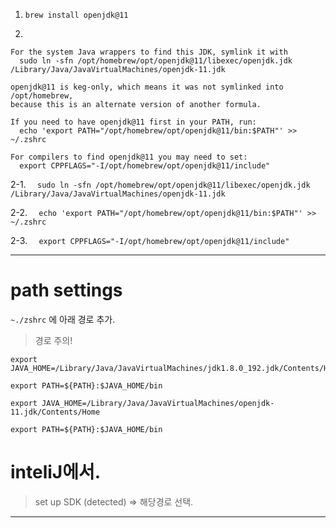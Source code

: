 1. `brew install openjdk@11`

2. 
```
For the system Java wrappers to find this JDK, symlink it with
  sudo ln -sfn /opt/homebrew/opt/openjdk@11/libexec/openjdk.jdk /Library/Java/JavaVirtualMachines/openjdk-11.jdk

openjdk@11 is keg-only, which means it was not symlinked into /opt/homebrew,
because this is an alternate version of another formula.

If you need to have openjdk@11 first in your PATH, run:
  echo 'export PATH="/opt/homebrew/opt/openjdk@11/bin:$PATH"' >> ~/.zshrc

For compilers to find openjdk@11 you may need to set:
  export CPPFLAGS="-I/opt/homebrew/opt/openjdk@11/include"
```

2-1.
`  sudo ln -sfn /opt/homebrew/opt/openjdk@11/libexec/openjdk.jdk /Library/Java/JavaVirtualMachines/openjdk-11.jdk`

2-2.
`  echo 'export PATH="/opt/homebrew/opt/openjdk@11/bin:$PATH"' >> ~/.zshrc`

2-3.
`  export CPPFLAGS="-I/opt/homebrew/opt/openjdk@11/include"`

----
# path settings

`~./zshrc` 에 아래 경로 추가.


> 경로 주의!
```
export JAVA_HOME=/Library/Java/JavaVirtualMachines/jdk1.8.0_192.jdk/Contents/Home

export PATH=${PATH}:$JAVA_HOME/bin

```

`export JAVA_HOME=/Library/Java/JavaVirtualMachines/openjdk-11.jdk/Contents/Home`

`export PATH=${PATH}:$JAVA_HOME/bin`

# inteliJ에서.
> set up SDK (detected) => 해당경로 선택.

----

